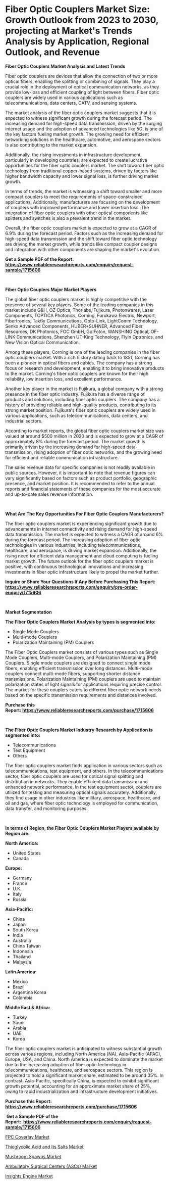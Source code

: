 <p><h1>Fiber Optic Couplers Market Size: Growth Outlook from 2023 to 2030, projecting at Market's Trends Analysis by Application, Regional Outlook, and Revenue</h1></p><p><strong>Fiber Optic Couplers Market Analysis and Latest Trends</strong></p>
<p><p>Fiber optic couplers are devices that allow the connection of two or more optical fibers, enabling the splitting or combining of signals. They play a crucial role in the deployment of optical communication networks, as they provide low-loss and efficient coupling of light between fibers. Fiber optic couplers are widely used in various applications such as telecommunications, data centers, CATV, and sensing systems.</p><p>The market analysis of the fiber optic couplers market suggests that it is expected to witness significant growth during the forecast period. The increasing demand for high-speed data transmission, driven by the surging internet usage and the adoption of advanced technologies like 5G, is one of the key factors fueling market growth. The growing need for efficient networking solutions in the healthcare, automotive, and aerospace sectors is also contributing to the market expansion.</p><p>Additionally, the rising investments in infrastructure development, particularly in developing countries, are expected to create lucrative opportunities for the fiber optic couplers market. The shift toward fiber optic technology from traditional copper-based systems, driven by factors like higher bandwidth capacity and lower signal loss, is further driving market growth.</p><p>In terms of trends, the market is witnessing a shift toward smaller and more compact couplers to meet the requirements of space-constrained applications. Additionally, manufacturers are focusing on the development of couplers with improved performance and lower insertion loss. The integration of fiber optic couplers with other optical components like splitters and switches is also a prevalent trend in the market.</p><p>Overall, the fiber optic couplers market is expected to grow at a CAGR of 6.9% during the forecast period. Factors such as the increasing demand for high-speed data transmission and the shift toward fiber optic technology are driving the market growth, while trends like compact coupler designs and integration with other components are shaping the market's evolution.</p></p>
<p><strong>Get a Sample PDF of the Report:&nbsp; <a href="https://www.reliableresearchreports.com/enquiry/request-sample/1715606">https://www.reliableresearchreports.com/enquiry/request-sample/1715606</a></strong></p>
<p>&nbsp;</p>
<p><strong>Fiber Optic Couplers Major Market Players</strong></p>
<p><p>The global fiber optic couplers market is highly competitive with the presence of several key players. Some of the leading companies in this market include G&H, OZ Optics, Thorlabs, Fujikura, Photonwares, Laser Components, TOPTICA Photonics, Corning, Furukawa Electric, Newport, Fibertronics, Takfly Communications, Opto-Link, LightComm Technology, Senko Advanced Components, HUBER+SUHNER, Advanced Fiber Resources, DK Photonics, FOC GmbH, Go!Foton, WANSHING Optical, OF-LINK Communications, Shenzhen UT-King Technology, Flyin Optronics, and New Vision Optical Communication.</p><p>Among these players, Corning is one of the leading companies in the fiber optic couplers market. With a rich history dating back to 1851, Corning has been a pioneer in optical fibers and cables. The company has a strong focus on research and development, enabling it to bring innovative products to the market. Corning's fiber optic couplers are known for their high reliability, low insertion loss, and excellent performance.</p><p>Another key player in the market is Fujikura, a global company with a strong presence in the fiber optic industry. Fujikura has a diverse range of products and solutions, including fiber optic couplers. The company has a history of providing reliable and high-quality products, contributing to its strong market position. Fujikura's fiber optic couplers are widely used in various applications, such as telecommunications, data centers, and industrial sectors.</p><p>According to market reports, the global fiber optic couplers market size was valued at around $500 million in 2020 and is expected to grow at a CAGR of approximately 8% during the forecast period. The market growth is primarily driven by the increasing demand for high-speed data transmission, rising adoption of fiber optic networks, and the growing need for efficient and reliable communication infrastructure.</p><p>The sales revenue data for specific companies is not readily available in public sources. However, it is important to note that revenue figures can vary significantly based on factors such as product portfolio, geographic presence, and market position. It is recommended to refer to the annual reports and financial statements of these companies for the most accurate and up-to-date sales revenue information.</p></p>
<p>&nbsp;</p>
<p><strong>What Are The Key Opportunities For Fiber Optic Couplers Manufacturers?</strong></p>
<p><p>The fiber optic couplers market is experiencing significant growth due to advancements in internet connectivity and rising demand for high-speed data transmission. The market is expected to witness a CAGR of around 6% during the forecast period. The increasing adoption of fiber optic technologies in various industries, including telecommunications, healthcare, and aerospace, is driving market expansion. Additionally, the rising need for efficient data management and cloud computing is fueling market growth. The future outlook for the fiber optic couplers market is positive, with continuous technological innovations and increasing investments in fiber optic infrastructure likely to propel the market further.</p></p>
<p><strong>Inquire or Share Your Questions If Any Before Purchasing This Report: <a href="https://www.reliableresearchreports.com/enquiry/pre-order-enquiry/1715606">https://www.reliableresearchreports.com/enquiry/pre-order-enquiry/1715606</a></strong></p>
<p>&nbsp;</p>
<p><strong>Market Segmentation</strong></p>
<p><strong>The Fiber Optic Couplers Market Analysis by types is segmented into:</strong></p>
<p><ul><li>Single Mode Couplers</li><li>Multi-mode Couplers</li><li>Polarization Maintaining (PM) Couplers</li></ul></p>
<p><p>The Fiber Optic Couplers market consists of various types such as Single Mode Couplers, Multi-mode Couplers, and Polarization Maintaining (PM) Couplers. Single mode couplers are designed to connect single mode fibers, enabling efficient transmission over long distances. Multi-mode couplers connect multi-mode fibers, supporting shorter distance transmissions. Polarization Maintaining (PM) couplers are used to maintain polarization states of light signals for applications requiring precise control. The market for these couplers caters to different fiber optic network needs based on the specific transmission requirements and distances involved.</p></p>
<p><strong>Purchase this Report:&nbsp;<a href="https://www.reliableresearchreports.com/purchase/1715606">https://www.reliableresearchreports.com/purchase/1715606</a></strong></p>
<p>&nbsp;</p>
<p><strong>The Fiber Optic Couplers Market Industry Research by Application is segmented into:</strong></p>
<p><ul><li>Telecommunications</li><li>Test Equipment</li><li>Others</li></ul></p>
<p><p>The fiber optic couplers market finds application in various sectors such as telecommunications, test equipment, and others. In the telecommunications sector, fiber optic couplers are used for optical signal splitting and distribution in networks. They enable efficient data transmission and enhanced network performance. In the test equipment sector, couplers are utilized for testing and measuring optical signals accurately. Additionally, they find usage in other industries like military, aerospace, healthcare, and oil and gas, where fiber optic technology is employed for communication, data transfer, and monitoring purposes.</p></p>
<p>&nbsp;</p>
<p><strong>In terms of Region, the Fiber Optic Couplers Market Players available by Region are:</strong></p>
<p>
    <p> <strong> North America: </strong>
        <ul>
            <li>United States</li>
            <li>Canada</li>
        </ul>
        </p> 
    <p> <strong> Europe: </strong>
        <ul>
            <li>Germany</li>
            <li>France</li>
            <li>U.K.</li>
            <li>Italy</li>
            <li>Russia</li>
        </ul>
        </p> 
    <p> <strong> Asia-Pacific: </strong>
        <ul>
            <li>China</li>
            <li>Japan</li>
            <li>South Korea</li>
            <li>India</li>
            <li>Australia</li>
            <li>China Taiwan</li>
            <li>Indonesia</li>
            <li>Thailand</li>
            <li>Malaysia</li>
        </ul>
        </p> 
    <p> <strong> Latin America: </strong>
        <ul>
            <li>Mexico</li>
            <li>Brazil</li>
            <li>Argentina Korea</li>
            <li>Colombia</li>
        </ul>
        </p> 
    <p> <strong> Middle East & Africa: </strong>
        <ul>
            <li>Turkey</li>
            <li>Saudi</li>
            <li>Arabia</li>
            <li>UAE</li>
            <li>Korea</li>
        </ul>
    </p>
    </p>
<p><p>The fiber optic couplers market is anticipated to witness substantial growth across various regions, including North America (NA), Asia-Pacific (APAC), Europe, USA, and China. North America is expected to dominate the market due to the increasing adoption of fiber optic technology in telecommunications, healthcare, and aerospace sectors. This region is projected to hold a significant market share, estimated to be around 35%. In contrast, Asia-Pacific, specifically China, is expected to exhibit significant growth potential, accounting for an approximate market share of 25%, owing to rapid industrialization and infrastructure development initiatives.</p></p>
<p><strong>Purchase this Report: <a href="https://www.reliableresearchreports.com/purchase/1715606">https://www.reliableresearchreports.com/purchase/1715606</a></strong></p>
<p>&nbsp;<strong>Get a Sample PDF of the Report:&nbsp;&nbsp;<a href="https://www.reliableresearchreports.com/enquiry/request-sample/1715606">https://www.reliableresearchreports.com/enquiry/request-sample/1715606</a></strong></p>
<p><strong></strong></p>
<p><p><a href="https://www.linkedin.com/pulse/fpc-coverlay-market-share-amp-new-trends-analysis-report-type-8szxf/">FPC Coverlay Market</a></p><p><a href="https://medium.com/@nelsonhauck/decoding-thioglycolic-acid-and-its-salts-market-metrics-market-share-trends-and-growth-patterns-087133172155">Thioglycolic Acid and Its Salts Market</a></p><p><a href="https://github.com/sofayahoo2023/Market-Research-Report-List-1/blob/main/mushroom-spawns-market.md">Mushroom Spawns Market</a></p><p><a href="https://medium.com/@leliajewess/ambulatory-surgical-centers-ascs-market-exploring-market-share-market-trends-and-future-growth-e0006360833e">Ambulatory Surgical Centers (ASCs) Market</a></p><p><a href="https://github.com/vimar16th/Market-Research-Report-List-1/blob/main/insights-engine-market.md">Insights Engine Market</a></p></p>